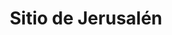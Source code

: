 ﻿---
title: "Sitio de Jerusalén"
permalink: periodes_562.html
layout: periode
dataInici: 70-03
dataFi: 70-09
sidebar: periodes
pares:
  - id: 561
    title: "Revuelta Judía"
    dataInici: "(-66)"
    dataFi: "(-73)"

fills:
jocsPrincipals:
  - title: "Siege of Jerusalem"
    bggId: 1710

jocsEscenaris:
jocsEpoca:
jocsEpocaEscenaris:
---
